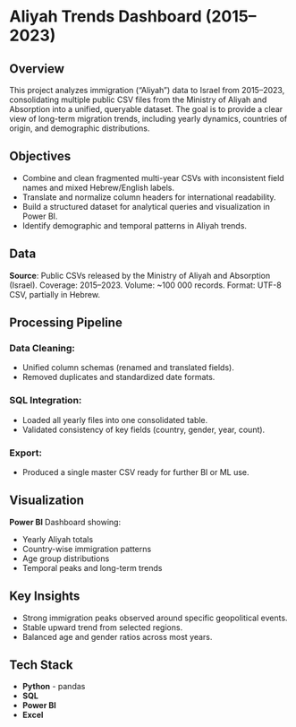 # Aliyah Trends Dashboard (2015–2023)

## Overview
This project analyzes immigration (“Aliyah”) data to Israel from 2015–2023, consolidating multiple public CSV files from the Ministry of Aliyah and Absorption into a unified, queryable dataset.
The goal is to provide a clear view of long-term migration trends, including yearly dynamics, countries of origin, and demographic distributions.
## Objectives
 - Combine and clean fragmented multi-year CSVs with inconsistent field names and mixed Hebrew/English labels.
 - Translate and normalize column headers for international readability.
 - Build a structured dataset for analytical queries and visualization in Power BI.
 - Identify demographic and temporal patterns in Aliyah trends.
## Data
**Source**: Public CSVs released by the Ministry of Aliyah and Absorption (Israel).
Coverage: 2015–2023.
Volume: ~100 000 records.
Format: UTF-8 CSV, partially in Hebrew.
## Processing Pipeline
### Data Cleaning:
 - Unified column schemas (renamed and translated fields).
 - Removed duplicates and standardized date formats.
### SQL Integration:
 - Loaded all yearly files into one consolidated table.
 - Validated consistency of key fields (country, gender, year, count).
### Export:
 - Produced a single master CSV ready for further BI or ML use.
## Visualization
**Power BI** Dashboard showing:
 - Yearly Aliyah totals
 - Country-wise immigration patterns
 - Age group distributions
 - Temporal peaks and long-term trends

## Key Insights
 - Strong immigration peaks observed around specific geopolitical events.
 - Stable upward trend from selected regions.
 - Balanced age and gender ratios across most years.

## Tech Stack
- **Python** - pandas
- **SQL** 
- **Power BI** 
- **Excel**
